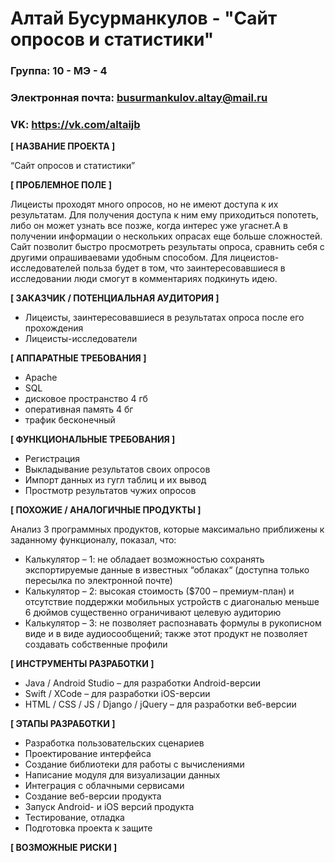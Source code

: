 # Алтай Бусурманкулов - "Сайт опросов и статистики"
### Группа: 10 - МЭ - 4
### Электронная почта: busurmankulov.altay@mail.ru
### VK: https://vk.com/altaijb


**[ НАЗВАНИЕ ПРОЕКТА ]**

“Сайт опросов и статистики”

**[ ПРОБЛЕМНОЕ ПОЛЕ ]**

Лицеисты проходят много опросов, но не имеют доступа к их результатам. Для получения доступа к ним ему приходиться попотеть, либо он может узнать все позже, когда интерес уже угаснет.А в получении информации о нескольких опрасах еще больше сложностей. Сайт позволит быстро просмотреть результаты опроса, сравнить себя с другими опрашиваевами удобным способом. Для лицеистов-исследователей польза будет в том, что заинтересовавшиеся в исследовании люди смогут в комментариях подкинуть идею.

**[ ЗАКАЗЧИК / ПОТЕНЦИАЛЬНАЯ АУДИТОРИЯ ]**

* Лицеисты, заинтересовавшиеся в результатах опроса после его прохождения
* Лицеисты-исследователи

**[ АППАРАТНЫЕ ТРЕБОВАНИЯ ]** 

* Apache
* SQL
* дисковое пространство 4 гб
* оперативная память 4 бг
* трафик бесконечный 

**[ ФУНКЦИОНАЛЬНЫЕ ТРЕБОВАНИЯ ]**

* Регистрация
* Выкладывание результатов своих опросов
* Импорт данных из гугл таблиц и их вывод
* Простмотр результатов чужих опросов

**[ ПОХОЖИЕ / АНАЛОГИЧНЫЕ ПРОДУКТЫ ]**

Анализ 3 программных продуктов, которые максимально приближены к заданному функционалу, показал, что:

* Калькулятор – 1: не обладает возможностью сохранять экспортируемые данные в известных “облаках“ (доступна только пересылка по электронной почте) 
*	Калькулятор – 2: высокая стоимость ($700 – премиум-план) и отсутствие поддержки мобильных устройств с диагональю меньше 6 дюймов существенно ограничивают целевую аудиторию
* Калькулятор – 3:  не позволяет распознавать формулы в рукописном виде и в виде аудиосообщений; также этот продукт не позволяет создавать собственные профили

**[ ИНСТРУМЕНТЫ РАЗРАБОТКИ ]**

*	Java / Android Studio – для разработки Android-версии
*	Swift / XCode – для разработки iOS-версии
*	HTML / CSS / JS / Django / jQuery – для разработки веб-версии

**[ ЭТАПЫ РАЗРАБОТКИ ]**

*	Разработка пользовательских сценариев
*	Проектирование интерфейса
*	Создание библиотеки для работы с вычислениями
*	Написание модуля для визуализации данных
*	Интеграция с облачными сервисами
*	Создание веб-версии продукта
*	Запуск Android- и iOS версий продукта
*	Тестирование, отладка
*	Подготовка проекта к защите

**[ ВОЗМОЖНЫЕ РИСКИ ]**
